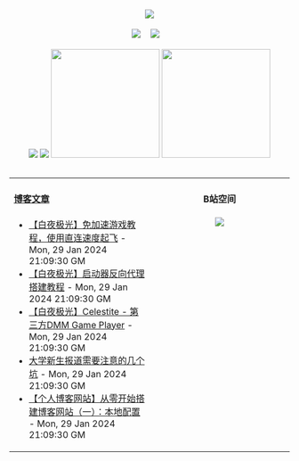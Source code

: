 <!-- 动态打字效果 -->
<h1 align="center">
  <a href="https://blog.mnxy.eu.org/">
    <img style="margin:auto" src="https://readme-typing-svg.herokuapp.com?color=%2336BCF7&lines=&nbsp;&nbsp;&nbsp;&nbsp;&nbsp;&nbsp;今日事，今日毕！">
  </a>
</h1>

<!-- 个人资料徽标 -->
<div align="center">
  <a href="https://blog.mnxy.eu.org/"><img src="https://img.shields.io/badge/website-个人博客-5c5c5c?style=flat&logo=github"></a>&emsp;
  <a href="https://space.bilibili.com/381745966"><img src="https://img.shields.io/badge/B站空间-bilibili-ff69b4?style=flat&logo=bilibili"></a>&emsp;
</div>
<br>

<!-- GitHub数据统计 -->
<div align="center">
  <img src="https://moe-counter.glitch.me/get/@MengNianxiaoyao?theme=gelbooru" />
  <img src="https://cdn.statically.io/gh/MengNianxiaoyao/MengNianxiaoyao@main/assets/github-contribution-grid-snake.svg" />
  <img height="195px" src="https://cdn.statically.io/gh/MengNianxiaoyao/MengNianxiaoyao@main/assets/github-stats.svg" />
  <img height="195px" src="https://cdn.statically.io/gh/MengNianxiaoyao/MengNianxiaoyao@main/assets/top-langs.svg" />
</div>
<br>

<table align="center">
  
<td valign="top" width="50%">
  
#### <a href="https://blog.mnxy.eu.org/" target="_blank">博客文章</a>
  
<!-- START_SECTION:blog -->
* <a href='https://blog.mnxy.eu.org/posts/baiye1' target='_blank'>【白夜极光】免加速游戏教程，使用直连速度起飞</a> - Mon, 29 Jan 2024 21:09:30 GM
* <a href='https://blog.mnxy.eu.org/posts/baiye2' target='_blank'>【白夜极光】启动器反向代理搭建教程</a> - Mon, 29 Jan 2024 21:09:30 GM
* <a href='https://blog.mnxy.eu.org/posts/baiye3' target='_blank'>【白夜极光】Celestite - 第三方DMM Game Player</a> - Mon, 29 Jan 2024 21:09:30 GM
* <a href='https://blog.mnxy.eu.org/posts/baodao' target='_blank'>大学新生报道需要注意的几个坑</a> - Mon, 29 Jan 2024 21:09:30 GM
* <a href='https://blog.mnxy.eu.org/posts/boke1' target='_blank'>【个人博客网站】从零开始搭建博客网站（一）：本地配置</a> - Mon, 29 Jan 2024 21:09:30 GM
<!-- END_SECTION:blog -->
</td>
<td valign="top" width="50%">
  <!-- BiliBili数据 -->
<div align="center">
  
#### B站空间
  <a href="https://space.bilibili.com/381745966"><img src="https://stats.justsong.cn/api/bilibili/?id=381745966"/></a>
</div>
</td> 
</table>
